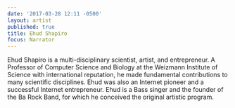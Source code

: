 ```yaml
---
date: '2017-03-28 12:11 -0500'
layout: artist
published: true
title: Ehud Shapiro
focus: Narrator
---
```

Ehud Shapiro is a multi-disciplinary scientist, artist, and entrepreneur. A Professor of Computer Science and Biology at the Weizmann Institute of Science with international reputation, he made fundamental contributions to many scientific disciplines. Ehud was also an Internet pioneer and a successful Internet entrepreneur. Ehud is a Bass singer and the founder of the Ba Rock Band, for which he conceived the original artistic program.
